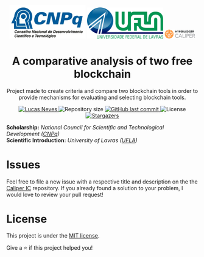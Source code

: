 <p align="center">
  <img src="https://github.com/lucas54neves/caliper-ic/blob/master/.github/cnpq-logo.png" alt="CNPq" width="200"/>
  <img src="https://github.com/lucas54neves/caliper-ic/blob/master/.github/ufla-logo.png" alt="UFLA" width="200"/>
  <img src="https://github.com/lucas54neves/caliper-ic/blob/master/.github/caliper-logo.png" alt="Hyperledger Caliper" width="80"/>
</p>


<h1 align="center">
  A comparative analysis of two free blockchain
</h1>

<p align="center">
  Project made to create criteria and compare two blockchain tools in order to provide mechanisms for evaluating and selecting blockchain tools.
</p>

<p align="center">	
  <a href="https://www.linkedin.com/in/lucas54neves/">
    <img alt="Lucas Neves" src="https://img.shields.io/badge/-lucas54neves-orange?style=flat&logo=Linkedin&logoColor=white" />
  </a>
    <img alt="Repository size" src="https://img.shields.io/github/repo-size/lucas54neves/caliper-ic?color=orange">
  <a href="https://github.com/lucas54neves/workstation/commits/master">
    <img alt="GitHub last commit" src="https://img.shields.io/github/last-commit/lucas54neves/caliper-ic?color=orange">
  </a> 
    <img alt="License" src="https://img.shields.io/badge/license-MIT-8257E5?color=orange">
  <a href="https://github.com/lucas54neves/caliper-ic/stargazers">
    <img alt="Stargazers" src="https://img.shields.io/github/stars/lucas54neves/caliper-ic?color=orange&logo=github">
  </a>
</p>

<b>Scholarship:</b> <em>National Council for Scientific and Technological Development (<a href="http://cnpq.br/">CNPq</a>)</em>
<br>
<b>Scientific Introduction:</b> <em>University of Lavras (<a href="https://ufla.br/">UFLA</a>)</em>

# Issues
Feel free to file a new issue with a respective title and description on the the [Caliper IC](https://github.com/lucas54neves/caliper-ic/issues) repository. If you already found a solution to your problem, I would love to review your pull request!

# License
This project is under the [MIT license](https://github.com/lucas54neves/workstation/blob/master/LICENSE).

Give a ⭐️ if this project helped you!
